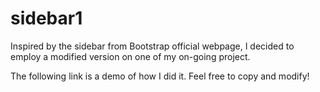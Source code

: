 # sidebar1

Inspired by the sidebar from Bootstrap official webpage, I decided to employ a modified version on one of my on-going project.

The following link is a demo of how I did it. Feel free to copy and modify!
